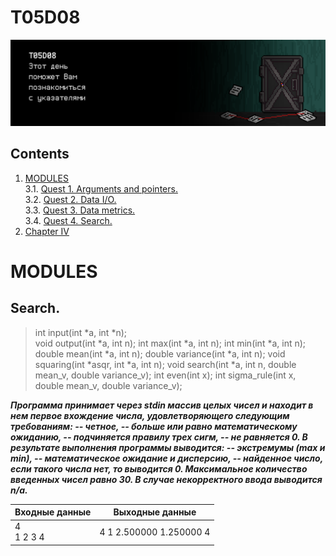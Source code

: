 # T05D08

![day5_door](misc/rus/images/day5_door.png)


## Contents

1. [MODULES](#modules) \
 3.1.  [Quest 1. Arguments and pointers.](#quest-1-arguments-and-pointers) \
 3.2.  [Quest 2. Data I/O.](#quest-2-data-io) \
 3.3.  [Quest 3. Data metrics.](#quest-3-data-metrics) \
 3.4.  [Quest 4. Search.](#quest-4-search) 
4. [Chapter IV](#chapter-iv)


# MODULES

## Search.
> int input(int *a, int *n);
<br/>void output(int *a, int n);
int max(int *a, int n);
int min(int *a, int n);
double mean(int *a, int n);
double variance(int *a, int n);
void squaring(int *asqr, int *a, int n);
void search(int *a, int n, double mean_v, double variance_v);
int even(int x);
int sigma_rule(int x, double mean_v, double variance_v);

***Программа принимает через stdin массив целых чисел и находит в нем первое вхождение числа, удовлетворяющего следующим требованиям: 
-- четное,
-- больше или равно математическому ожиданию, 
-- подчиняется правилу трех сигм,
-- не равняется 0. 
В результате выполнения программы выводится:
-- экстремумы (max и min), 
-- математическое ожидание и дисперсию,
-- найденное число, если такого числа нет, то выводится 0. 
Максимальное количество введенных чисел равно 30. 
В случае некорректного ввода выводится n/a.***

| Входные данные | Выходные данные |
| ------ | ------ |
| 4<br/>1 2 3 4 | 4 1 2.500000 1.250000 4 |

